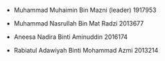 - Muhammad Muhaimin Bin Mazni (leader)  1917953

- Muhammad Nasrullah Bin Mat Radzi      2013677 

- Aneesa Nadira Binti Aminuddin         2016174

- Rabiatul Adawiyah Binti Mohammad Azmi 2013214

<!---
rbtlzmi/rbtlzmi is a ✨ special ✨ repository because its `README.md` (this file) appears on your GitHub profile.
You can click the Preview link to take a look at your changes.
--->
